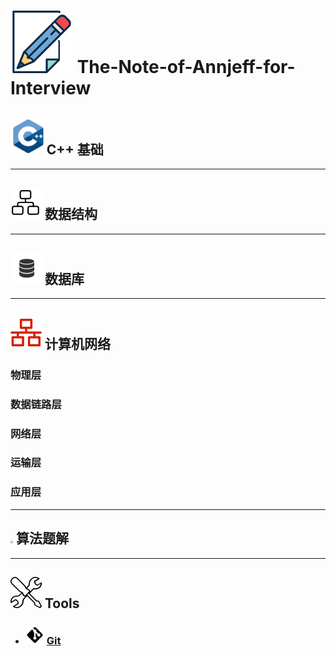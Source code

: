 # <img src="assets/note.png" style="zoom:50%;" /> The-Note-of-Annjeff-for-Interview

## <img src="assets/C++logo.jpg" style="zoom:25%;" /> C++ 基础

----



## <img src="assets/数据结构.png" style="zoom:25%;" /> 数据结构

---



## <img src="assets/数据库.png" style="zoom:25%;" /> 数据库

---



## <img src="assets\网络.png" style="zoom:25%;" /> 计算机网络

### 物理层

### 数据链路层

### 网络层

### 运输层

### 应用层

---



## <img src="assets\题.png" style="zoom:25%;" /> 算法题解

---



## <img src="assets\tools.png" style="zoom:25%;" /> Tools

- ### <img src="assets\git.png" style="zoom:15%;" /> [Git](Tools\Git\Git基础.md)

